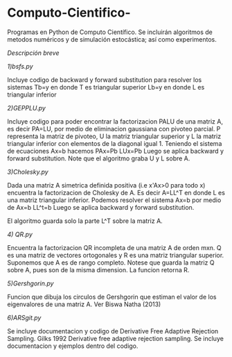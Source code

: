 # Computo-Cientifico-

Programas en Python de Computo Científico. Se incluirán algoritmos de metodos numéricos y de simulación estocástica; así como experimentos. 


*Descripción breve*

*1)bsfs.py*

Incluye codigo de backward y forward substitution para resolver los sistemas
   Tb=y en donde T es triangular superior
   Lb=y en donde L es triangular inferior
   
*2)GEPPLU.py*   

Incluye codigo para poder encontrar la factorizacion PALU de una matriz A, es decir PA=LU, por medio de eliminacion gaussiana con pivoteo parcial. P representa la matriz de pivoteo, U la matriz triangular superior y L la matriz triangular inferior con elementos de la diagonal igual 1. Teniendo el sistema de ecuaciones Ax=b hacemos
        PAx=Pb
        LUx=Pb
Luego se aplica backward y forward substitution. Note que el algoritmo graba U y L sobre A.  
  
*3)Cholesky.py*   
  
Dada una matriz A simetrica definida positiva (i.e x'Ax>0 para todo x) encuentra la factorizacion de Cholesky de A. Es decir A=LL^T en donde L es una matriz triangular inferior. Podemos resolver el sistema Ax=b por medio de
  Ax=b
  LL^t=b
Luego se aplica backward y forward substitution.  

El algoritmo guarda solo la parte L^T sobre la matriz A.


*4) QR.py*

Encuentra la factorizacion QR incompleta de una matriz A de orden mxn. Q es una matriz de vectores ortogonales y R es una matriz triangular superior. Suponemos que A es de rango completo. Notese que guarda la matriz Q sobre A, pues son de la misma dimension. La funcion retorna R.


*5)Gershgorin.py*

Funcion que dibuja los circulos de Gershgorin que estiman el valor de los eigenvalores de una matriz A. Ver Biswa Natha (2013)

  
*6)ARSgit.py*

Se incluye documentacion y codigo de Derivative Free Adaptive Rejection Sampling. Gilks 1992
Derivative free adaptive rejection sampling. Se incluye documentacion y ejemplos dentro del codigo. 

   

